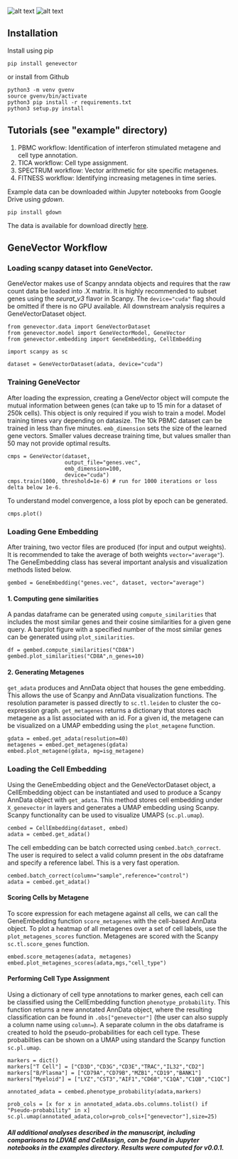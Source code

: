 ![alt text](https://github.com/nceglia/genevector/blob/main/logo.png?raw=true)
![alt text](framework.png?raw=true)

## Installation

Install using pip
```
pip install genevector
```
or install from Github
```
python3 -m venv gvenv
source gvenv/bin/activate
python3 pip install -r requirements.txt
python3 setup.py install
```
## Tutorials (see "example" directory)

1. PBMC workflow: Identification of interferon stimulated metagene and cell type annotation.
2. TICA workflow: Cell type assignment.
3. SPECTRUM workflow: Vector arithmetic for site specific metagenes.
4. FITNESS workflow: Identifying increasing metagenes in time series.

Example data can be downloaded within Jupyter notebooks from Google Drive using *gdown*.
```
pip install gdown
```
The data is available for download directly
[here](https://drive.google.com/drive/folders/1ZRsdnlu9MSaRm4t_w_glD5XTqrY6CnIY?usp=sharing).

## GeneVector Workflow

### Loading scanpy dataset into GeneVector.
GeneVector makes use of Scanpy anndata objects and requires that the raw count data be loaded into .X matrix. It is highly recommended to subset genes using the *seurat_v3* flavor in Scanpy. The ```device="cuda"``` flag should be omitted if there is no GPU available. All downstream analysis requires a GeneVectorDataset object.

```
from genevector.data import GeneVectorDataset
from genevector.model import GeneVectorModel, GeneVector
from genevector.embedding import GeneEmbedding, CellEmbedding

import scanpy as sc

dataset = GeneVectorDataset(adata, device="cuda")
```

### Training GeneVector
After loading the expression, creating a GeneVector object will compute the mutual information between genes (can take up to 15 min for a dataset of 250k cells). This object is only required if you wish to train a model. Model training times vary depending on datasize. The 10k PBMC dataset can be trained in less than five minutes. ```emb_dimension``` sets the size of the learned gene vectors. Smaller values decrease training time, but values smaller than 50 may not provide optimal results.

```
cmps = GeneVector(dataset,
                  output_file="genes.vec",
                  emb_dimension=100,
                  device="cuda")
cmps.train(1000, threshold=1e-6) # run for 1000 iterations or loss delta below 1e-6.
```

To understand model convergence, a loss plot by epoch can be generated.

```
cmps.plot()
```

### Loading Gene Embedding
After training, two vector files are produced (for input and output weights). It is recommended to take the average of both weights ```vector="average"```). The GeneEmbedding class has several important analysis and visualization methods listed below.

```
gembed = GeneEmbedding("genes.vec", dataset, vector="average")
```

#### 1. Computing gene similarities
A pandas dataframe can be generated using ```compute_similarities``` that includes the most similar genes and their cosine similarities for a given gene query. A barplot figure with a specified number of the most similar genes can be generated using ```plot_similarities```.

```
df = gembed.compute_similarities("CD8A")
gembed.plot_similarities("CD8A",n_genes=10)
```

#### 2. Generating Metagenes
```get_adata``` produces and AnnData object that houses the gene embedding. This allows the use of Scanpy and AnnData visualization functions. The resolution parameter is passed directly to ```sc.tl.leiden``` to cluster the co-expression graph. ```get_metagenes``` returns a dictionary that stores each metagene as a list associated with an id. For a given id, the metagene can be visualized on a UMAP embedding using the ```plot_metagene``` function.

```
gdata = embed.get_adata(resolution=40)
metagenes = embed.get_metagenes(gdata)
embed.plot_metagene(gdata, mg=isg_metagene)
```

### Loading the Cell Embedding

Using the GeneEmbedding object and the GeneVectorDataset object, a CellEmbedding object can be instantiated and used to produce a Scanpy AnnData object with ```get_adata```. This method stores cell embedding under ```X_genevector``` in layers and generates a UMAP embedding using Scanpy. Scanpy functionality can be used to visualize UMAPS (```sc.pl.umap```). 

```
cembed = CellEmbedding(dataset, embed)
adata = cembed.get_adata()
```

The cell embedding can be batch corrected using ```cembed.batch_correct```. The user is required to select a valid column present in the *obs* dataframe and specify a reference label. This is a very fast operation.

```
cembed.batch_correct(column="sample",reference="control")
adata = cembed.get_adata()
```

#### Scoring Cells by Metagene

To score expression for each metagene against all cells, we can call the GeneEmbedding function ```score_metagenes``` with the cell-based AnnData object. To plot a heatmap of all metagenes over a set of cell labels, use the ```plot_metagenes_scores``` function. Metagenes are scored with the Scanpy ```sc.tl.score_genes``` function.

```
embed.score_metagenes(adata, metagenes)
embed.plot_metagenes_scores(adata,mgs,"cell_type")
```

#### Performing Cell Type Assignment

Using a dictionary of cell type annotations to marker genes, each cell can be classified using the CellEmbedding function ```phenotype_probability```. This function returns a new annotated AnnData object, where the resulting classification can be found in ```.obs["genevector"]``` (the user can also supply a column name using ```column=```). A separate column in the obs dataframe is created to hold the pseudo-probabilities for each cell type. These probabilties can be shown on a UMAP using standard the Scanpy function ```sc.pl.umap```.

```
markers = dict()
markers["T Cell"] = ["CD3D","CD3G","CD3E","TRAC","IL32","CD2"]
markers["B/Plasma"] = ["CD79A","CD79B","MZB1","CD19","BANK1"]
markers["Myeloid"] = ["LYZ","CST3","AIF1","CD68","C1QA","C1QB","C1QC"]

annotated_adata = cembed.phenotype_probability(adata,markers)

prob_cols = [x for x in annotated_adata.obs.columns.tolist() if "Pseudo-probability" in x]
sc.pl.umap(annotated_adata,color=prob_cols+["genevector"],size=25)
```

##### *All additional analyses described in the manuscript, including comparisons to LDVAE and CellAssign, can be found in Jupyter notebooks in the examples directory. Results were computed for v0.0.1.*
